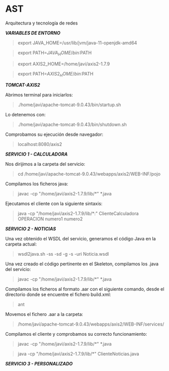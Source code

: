 # AST
Arquitectura y tecnología de redes

***VARIABLES DE ENTORNO***

> export JAVA_HOME=/usr/lib/jvm/java-11-openjdk-amd64

> export PATH=$JAVA_HOME/bin:$PATH

> export AXIS2_HOME=/home/javi/axis2-1.7.9

> export PATH=$AXIS2_HOME/bin:$PATH


***TOMCAT-AXIS2***

Abrimos terminal para iniciarlos:

> ./home/javi/apache-tomcat-9.0.43/bin/startup.sh

Lo detenemos con:

> ./home/javi/apache-tomcat-9.0.43/bin/shutdown.sh

Comprobamos su ejecución desde navegador:

> localhost:8080/axis2


***SERVICIO 1 - CALCULADORA***

Nos dirijimos a la carpeta del servicio:

> cd /home/javi/apache-tomcat-9.0.43/webapps/axis2/WEB-INF/pojo 

Compilamos los ficheros java:

> javac -cp "/home/javi/axis2-1.7.9/lib/*" *.java

Ejecutamos el cliente con la siguiente sintaxis:

> java  -cp "/home/javi/axis2-1.7.9/lib/*:" ClienteCalculadora OPERACION numero1 numero2


***SERVICIO 2 - NOTICIAS***

Una vez obtenido el WSDL del servicio, generamos el código Java en la carpeta actual:

> wsdl2java.sh -ss -sd -g -s -uri Noticia.wsdl

Una vez creado el código pertinente en el Skeleton, compilamos los .java del servicio:

> javac -cp "/home/javi/axis2-1.7.9/lib/*" *.java

Compilamos los ficheros al formato .aar con el siguiente comando, desde el directorio donde se encuentre el fichero build.xml:

> ant

Movemos el fichero .aar a la carpeta:

> /home/javi/apache-tomcat-9.0.43/webapps/axis2/WEB-INF/services/

Compilamos el cliente y comprobamos su correcto funcionamiento:

> javac -cp "/home/javi/axis2-1.7.9/lib/*" *.java

> java -cp "/home/javi/axis2-1.7.9/lib/*" ClienteNoticias.java


***SERVICIO 3 - PERSONALIZADO***


